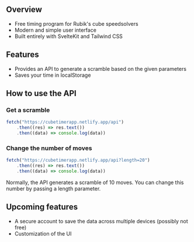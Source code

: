 ## Overview

- Free timing program for Rubik's cube speedsolvers
- Modern and simple user interface
- Built entirely with SvelteKit and Tailwind CSS

## Features

- Provides an API to generate a scramble based on the given parameters
- Saves your time in localStorage

## How to use the API

### Get a scramble
```js
fetch("https://cubetimerapp.netlify.app/api")
    .then((res) => res.text())
    .then((data) => console.log(data))
```

### Change the number of moves
```js
fetch("https://cubetimerapp.netlify.app/api?length=20")
    .then((res) => res.text())
    .then((data) => console.log(data))
```
Normally, the API generates a scramble of 10 moves. You can change this number by passing a length parameter.

## Upcoming features

- A secure account to save the data across multiple devices (possibly not free)
- Customization of the UI
